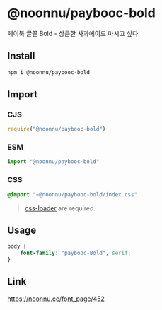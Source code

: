# @noonnu/paybooc-bold
페이북 글꼴 Bold - 상큼한 사과에이드 마시고 싶다

## Install
```sh
npm i @noonnu/paybooc-bold
```
## Import
### CJS
```js
require("@noonnu/paybooc-bold")
```
### ESM
```js
import "@noonnu/paybooc-bold"
```
### CSS 
```css
@import "~@noonnu/paybooc-bold/index.css"
```
> [css-loader](https://github.com/webpack-contrib/css-loader) are required.

## Usage
```css
body {
    font-family: "paybooc-Bold", serif;
}
```

## Link
https://noonnu.cc/font_page/452